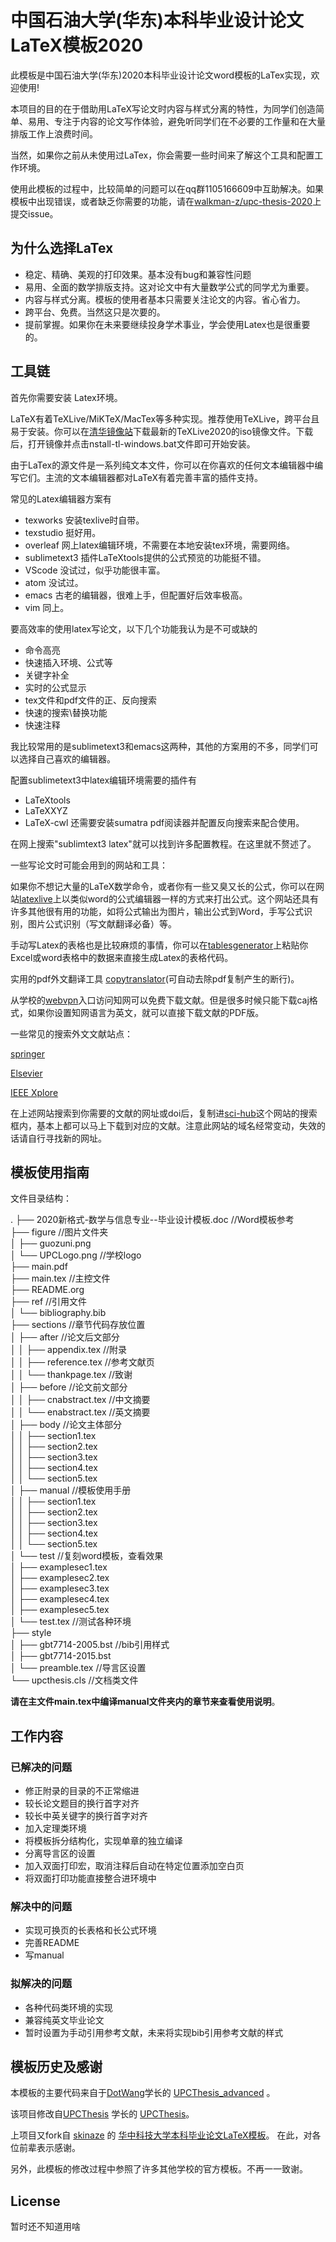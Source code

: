 # 中国石油大学(华东)本科毕业设计论文LaTeX模板2020 

此模板是中国石油大学(华东)2020本科毕业设计论文word模板的LaTex实现，欢迎使用!

本项目的目的在于借助用LaTeX写论文时内容与样式分离的特性，为同学们创造简单、易用、专注于内容的论文写作体验，避免听同学们在不必要的工作量和在大量排版工作上浪费时间。

当然，如果你之前从未使用过LaTex，你会需要一些时间来了解这个工具和配置工作环境。

使用此模板的过程中，比较简单的问题可以在qq群1105166609中互助解决。如果模板中出现错误，或者缺乏你需要的功能，请在[walkman-z/upc-thesis-2020](https://github.com/walkman-z/upc-thesis-2020/issues)上提交issue。

## 为什么选择LaTex

+ 稳定、精确、美观的打印效果。基本没有bug和兼容性问题
+ 易用、全面的数学排版支持。这对论文中有大量数学公式的同学尤为重要。
+ 内容与样式分离。模板的使用者基本只需要关注论文的内容。省心省力。
+ 跨平台、免费。当然这只是次要的。
+ 提前掌握。如果你在未来要继续投身学术事业，学会使用Latex也是很重要的。



## 工具链

首先你需要安装 Latex环境。

LaTeX有着TeXLive/MiKTeX/MacTex等多种实现。推荐使用TeXLive，跨平台且易于安装。你可以在[清华镜像站](https://mirrors.tuna.tsinghua.edu.cn/CTAN/systems/texlive/Images/)下载最新的TeXLive2020的iso镜像文件。下载后，打开镜像并点击nstall-tl-windows.bat文件即可开始安装。


由于LaTex的源文件是一系列纯文本文件，你可以在你喜欢的任何文本编辑器中编写它们。主流的文本编辑器都对LaTeX有着完善丰富的插件支持。

常见的Latex编辑器方案有

+ texworks 安装texlive时自带。
+ texstudio 挺好用。
+ overleaf 网上latex编辑环境，不需要在本地安装tex环境，需要网络。
+ sublimetext3 插件LaTeXtools提供的公式预览的功能挺不错。
+ VScode 没试过，似乎功能很丰富。
+ atom 没试过。
+ emacs 古老的编辑器，很难上手，但配置好后效率极高。
+ vim 同上。


要高效率的使用latex写论文，以下几个功能我认为是不可或缺的

+ 命令高亮
+ 快速插入环境、公式等
+ 关键字补全
+ 实时的公式显示
+ tex文件和pdf文件的正、反向搜索
+ 快速的搜索\替换功能
+ 快速注释


我比较常用的是sublimetext3和emacs这两种，其他的方案用的不多，同学们可以选择自己喜欢的编辑器。


配置sublimetext3中latex编辑环境需要的插件有

+ LaTeXtools
+ LaTeXXYZ
+ LaTeX-cwl
  还需要安装sumatra pdf阅读器并配置反向搜索来配合使用。

在网上搜索"sublimtext3 latex"就可以找到许多配置教程。在这里就不赘述了。

一些写论文时可能会用到的网站和工具：

如果你不想记大量的LaTeX数学命令，或者你有一些又臭又长的公式，你可以在网站[latexlive](https://www.latexlive.com/)上以类似word的公式编辑器一样的方式来打出公式。这个网站还具有许多其他很有用的功能，如将公式输出为图片，输出公式到Word，手写公式识别，图片公式识别（写文献翻译必备）等。

手动写Latex的表格也是比较麻烦的事情，你可以在[tablesgenerator](https://www.tablesgenerator.com/)上粘贴你Excel或word表格中的数据来直接生成Latex的表格代码。

实用的pdf外文翻译工具 [copytranslator](https://copytranslator.github.io/)(可自动去除pdf复制产生的断行)。

从学校的[webvpn](https://wvpn.upc.edu.cn/)入口访问知网可以免费下载文献。但是很多时候只能下载caj格式，如果你设置知网语言为英文，就可以直接下载文献的PDF版。



一些常见的搜索外文文献站点：

[springer](https://www.springer.com/cn)

[Elsevier](https://www.sciencedirect.com/)

[IEEE Xplore](https://ieeexplore.ieee.org/Xplore/home.jsp)

在上述网站搜索到你需要的文献的网址或doi后，复制进[sci-hub](https://sci-hub.tw/)这个网站的搜索框内，基本上都可以马上下载到对应的文献。注意此网站的域名经常变动，失效的话请自行寻找新的网址。

## 模板使用指南

文件目录结构：

.
├── 2020新格式-数学与信息专业--毕业设计模板.doc //Word模板参考  
├── figure  //图片文件夹  
│   ├── guozuni.png  
│   └── UPCLogo.png  //学校logo  
├── main.pdf   
├── main.tex  //主控文件  
├── README.org  
├── ref   //引用文件  
│   └── bibliography.bib  
├── sections  //章节代码存放位置  
│   ├── after  //论文后文部分  
│   │   ├── appendix.tex  //附录   
│   │   ├── reference.tex  //参考文献页  
│   │   └── thankpage.tex  //致谢  
│   ├── before  //论文前文部分  
│   │   ├── cnabstract.tex  //中文摘要  
│   │   └── enabstract.tex  //英文摘要  
│   ├── body  //论文主体部分  
│   │   ├── section1.tex  
│   │   ├── section2.tex  
│   │   ├── section3.tex  
│   │   ├── section4.tex  
│   │   └── section5.tex  
│   ├── manual  //模板使用手册  
│   │   ├── section1.tex  
│   │   ├── section2.tex  
│   │   ├── section3.tex  
│   │   ├── section4.tex  
│   │   └── section5.tex  
│   └── test  //复刻word模板，查看效果  
│       ├── examplesec1.tex  
│       ├── examplesec2.tex  
│       ├── examplesec3.tex  
│       ├── examplesec4.tex  
│       ├── examplesec5.tex  
│       └── test.tex  //测试各种环境  
├── style  
│   ├── gbt7714-2005.bst  //bib引用样式  
│   ├── gbt7714-2015.bst  
│   └── preamble.tex  //导言区设置  
└── upcthesis.cls  //文档类文件    

**请在主文件main.tex中编译manual文件夹内的章节来查看使用说明**。

## 工作内容

### 已解决的问题

+ 修正附录的目录的不正常缩进
+ 较长论文题目的换行首字对齐
+ 较长中英关键字的换行首字对齐
+ 加入定理类环境
+ 将模板拆分结构化，实现单章的独立编译
+ 分离导言区的设置
+ 加入双面打印宏，取消注释后自动在特定位置添加空白页
+ 将双面打印功能直接整合进环境中

### 解决中的问题

+ 实现可换页的长表格和长公式环境
+ 完善README
+ 写manual

### 拟解决的问题

+ 各种代码类环境的实现
+ 兼容纯英文毕业论文
+ 暂时设置为手动引用参考文献，未来将实现bib引用参考文献的样式

## 模板历史及感谢

本模板的主要代码来自于[DotWang](https://github.com/DotWang)学长的 [UPCThesis_advanced](https://github.com/DotWang/UPCThesis_advanced/commits/master) 。

该项目修改自[UPCThesis](https://github.com/UPCLaTeX) 学长的 [UPCThesis](https://github.com/UPCLaTeX/UPCThesis)。

上项目又fork自 [skinaze](https://github.com/skinaze) 的 [华中科技大学本科毕业论文LaTeX模板](https://github.com/skinaze/HUSTPaperTemp)。
在此，对各位前辈表示感谢。

另外，此模板的修改过程中参照了许多其他学校的官方模板。不再一一致谢。

## License                                                         

暂时还不知道用啥